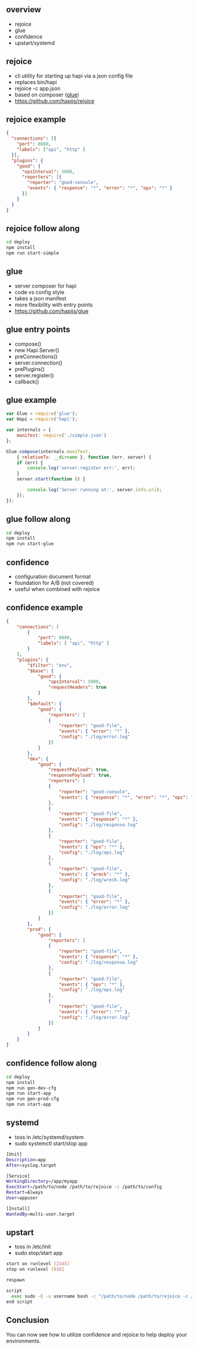## overview
- rejoice
- glue
- confidence
- upstart/systemd

## rejoice
- cli utility for starting up hapi via a json config file
- replaces bin/hapi
- rejoice -c app.json
- based on composer (<a href="https://github.com/hapijs/glue">glue</a>)
- <a href="https://github.com/hapijs/rejoice">https://github.com/hapijs/rejoice</a>

## rejoice example

```json
{
  "connections": [{
    "port": 8080,
    "labels": ["api", "http" ]
  }],
  "plugins": {
    "good": {
      "opsInterval": 5000,
      "reporters": [{
        "reporter": "good-console",
        "events": { "response": "*", "error": "*", "ops": "*" }
      }]
    }
  }
}
```
## rejoice follow along
```bash
cd deploy
npm install
npm run start-simple
```

## glue
- server composer for hapi
- code vs config style
- takes a json manifest
- more flexibility with entry points
- <a href="https://github.com/hapijs/glue">https://github.com/hapijs/glue</a>

## glue entry points
- compose()
- new Hapi.Server()
- preConnections()
- server.connection()
- prePlugins()
- server.register()
- callback()

## glue example

```javascript
var Glue = require('glue');
var Hapi = require('hapi');

var internals = {
    manifest: require('./simple.json')
};

Glue.compose(internals.manifest,
    { relativeTo: __dirname }, function (err, server) {
    if (err) {
        console.log('server.register err:', err);
    }
    server.start(function () {

        console.log('Server running at:', server.info.uri);
    });
});
```
## glue follow along
```bash
cd deploy
npm install
npm run start-glue
```

## confidence
- configuration document format
- foundation for A/B (not covered)
- useful when combined with rejoice

## confidence example
```json
{
    "connections": [
        {
            "port": 8080,
            "labels": [ "api", "http" ]
        }
    ],
    "plugins": {
        "$filter": "env",
        "$base": {
            "good": {
                "opsInterval": 5000,
                "requestHeaders": true
            }
        },
        "$default": {
            "good": {
                "reporters": [
                {
                    "reporter": "good-file",
                    "events": { "error": "*" },
                    "config": "./log/error.log"
                }]
            }
        },
        "dev": {
            "good": {
                "requestPayload": true,
                "responsePayload": true,
                "reporters": [
                {
                    "reporter": "good-console",
                    "events": { "response": "*", "error": "*", "ops": "*" }
                },
                {
                    "reporter": "good-file",
                    "events": { "response": "*" },
                    "config": "./log/response.log"
                },
                {
                    "reporter": "good-file",
                    "events": { "ops": "*" },
                    "config": "./log/ops.log"
                },
                {
                    "reporter": "good-file",
                    "events": { "wreck": "*" },
                    "config": "./log/wreck.log"
                },
                {
                    "reporter": "good-file",
                    "events": { "error": "*" },
                    "config": "./log/error.log"
                }]
            }
        },
        "prod": {
            "good": {
                "reporters": [
                {
                    "reporter": "good-file",
                    "events": { "response": "*" },
                    "config": "./log/response.log"
                },
                {
                    "reporter": "good-file",
                    "events": { "ops": "*" },
                    "config": "./log/ops.log"
                },
                {
                    "reporter": "good-file",
                    "events": { "error": "*" },
                    "config": "./log/error.log"
                }]
            }
        }
    }
}
```

## confidence follow along

```bash
cd deploy
npm install
npm run gen-dev-cfg
npm run start-app
npm run gen-prod-cfg
npm run start-app
```

## systemd
- toss in /etc/systemd/system
- sudo systemctl start/stop app
```bash
[Unit]
Description=app
After=syslog.target

[Service]
WorkingDirectory=/app/myapp
ExecStart=/path/to/node /path/to/rejoice -c /path/to/config
Restart=Always
User=appuser

[Install]
WantedBy=multi-user.target
```

## upstart
- toss in /etc/init
- sudo stop/start app
```bash
start on runlevel [2345]
stop on runlevel [016]

respawn

script
  exec sudo -E -u username bash -c "/path/to/node /path/to/rejoice -c /path/to/hapi.cfg -p /path/to/modules >> /path/to/logfile 2&>1"
end script
```

## Conclusion
You can now see how to utilize confidence and rejoice to help deploy your environments.
